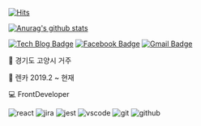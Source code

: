 [![Hits](https://hits.seeyoufarm.com/api/count/incr/badge.svg?url=https%3A%2F%2Fgithub.com%2Fkangyongseok&count_bg=%2379C83D&title_bg=%23555555&icon=&icon_color=%23E7E7E7&title=hits&edge_flat=false)](https://hits.seeyoufarm.com)  
  
[![Anurag's github stats](https://github-readme-stats.vercel.app/api?username=kangyongseok)](https://github.com/anuraghazra/github-readme-stats)  

 [![Tech Blog Badge](http://img.shields.io/badge/-Tech%20blog-black?style=flat-square&logo=github&link=https://kangyongseok.github.io/)](https://kangyongseok.github.io/)
  [![Facebook Badge](https://img.shields.io/badge/facebook-1877f2?style=flat-square&logo=facebook&logoColor=white&link=https://www.facebook.com/profile.php?id=100014279233128)](https://www.facebook.com/profile.php?id=100014279233128)
  [![Gmail Badge](https://img.shields.io/badge/Gmail-d14836?style=flat-square&logo=Gmail&logoColor=white&link=mailto:kangyongsuek@gmail.com)](mailto:kangyongsuek@gmail.com)
	
🏡    경기도 고양시 거주  

🏢    렌카 2019.2 ~ 현재  

💻    FrontDeveloper  

![react](https://www.vectorlogo.zone/logos/reactjs/reactjs-ar21.svg)
![jira](https://www.vectorlogo.zone/logos/atlassian_jira/atlassian_jira-ar21.svg)
![jest](https://www.vectorlogo.zone/logos/jestjsio/jestjsio-ar21.svg)
![vscode](https://www.vectorlogo.zone/logos/visualstudio_code/visualstudio_code-ar21.svg)
![git](https://www.vectorlogo.zone/logos/git-scm/git-scm-ar21.svg)
![github](https://www.vectorlogo.zone/logos/github/github-ar21.svg)
